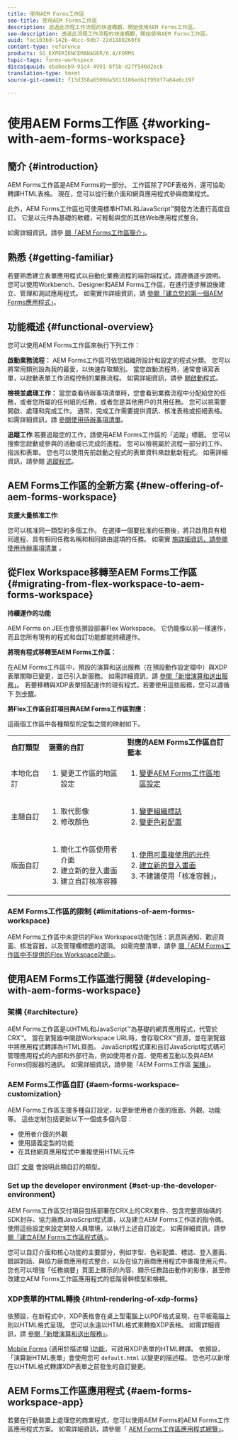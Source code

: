 ```yaml
---
title: 使用AEM Forms工作區
seo-title: 使用AEM Forms工作區
description: 透過此流程工作流程的快速概觀，開始使用AEM Forms工作區。
seo-description: 透過此流程工作流程的快速概觀，開始使用AEM Forms工作區。
uuid: fac103bd-142b-46cc-9db7-22d1880260f8
content-type: reference
products: SG_EXPERIENCEMANAGER/6.4/FORMS
topic-tags: forms-workspace
discoiquuid: ebabecb9-91c4-4991-8f5b-d27f940d2ecb
translation-type: tm+mt
source-git-commit: f13d358a6508da5813186ed61f959f7a84e6c19f

---
```



# 使用AEM Forms工作區 {#working-with-aem-forms-workspace}

## 簡介 {#introduction}

AEM Forms工作區是AEM Forms的一部分。 工作區除了PDF表格外，還可協助轉譯HTML表格。 現在，您可以從行動介面和網頁應用程式參與商業程式。

此外，AEM Forms工作區也可使用標準HTML和JavaScript™開發方法進行高度自訂。 它是以元件為基礎的軟體，可輕鬆與您的其他Web應用程式整合。

如需詳細資訊，請參 [閱「AEM Forms工作區簡介」](/help/forms/using/introduction-html-workspace.md)。

## 熟悉 {#getting-familiar}

若要熟悉建立表單應用程式以自動化業務流程的端對端程式，請遵循逐步說明。 您可以使用Workbench、Designer和AEM Forms工作區，在進行逐步解說後建立、管理和測試應用程式。 如需實作詳細資訊，請 [參閱「建立您的第一個AEM Forms應用程式」](https://help.adobe.com/en_US/livecycle/11.0/CreateFirstApp/index.html)。

## 功能概述 {#functional-overview}

您可以使用AEM Forms工作區來執行下列工作：

**啟動業務流程：** AEM Forms工作區可依您組織所設計和設定的程式分類。 您可以將常用類別設為我的最愛，以快速存取類別。 當您啟動流程時，通常會填寫表單，以啟動表單工作流程控制的業務流程。 如需詳細資訊，請參 [閱啟動程式](/help/forms/using/starting-processes.md)。

**檢視並處理工作：** 當您查看待辦事項清單時，您會看到業務流程中分配給您的任務，或者您所屬的任何組的任務，或者您是其他用戶的共用任務。 您可以視需要開啟、處理和完成工作。 通常，完成工作需要提供資訊、核准表格或拒絕表格。 如需詳細資訊，請 [參閱使用待辦事項清單](/help/forms/using/todo-lists.md)。

**追蹤工作**:若要追蹤您的工作，請使用AEM Forms工作區的「追蹤」標籤。 您可以搜索您啟動或參與的活動或已完成的進程。 您可以檢視屬於流程一部分的工作、指派和表單。 您也可以使用先前啟動之程式的表單資料來啟動新程式。 如需詳細資訊，請參閱 [追蹤程式](/help/forms/using/tracking-processes.md)。

## AEM Forms工作區的全新方案 {#new-offering-of-aem-forms-workspace}

**支援大量核准工作**:

您可以核准同一類型的多個工作。 在選擇一個要批准的任務後，將只啟用具有相同進程、具有相同任務名稱和相同路由選項的任務。 如需實 [施詳細資訊，請參閱使用待辦事項清單](/help/forms/using/todo-lists.md) 。

## 從Flex Workspace移轉至AEM Forms工作區 {#migrating-from-flex-workspace-to-aem-forms-workspace}

**持續運作的功能**

AEM Forms on JEE也會依預設部署Flex Workspace。 它仍能像以前一樣運作，而且您所有現有的程式和自訂功能都能持續運作。

**將現有程式移轉至AEM Forms工作區：**

在AEM Forms工作區中，預設的演算和送出服務（在預設動作設定檔中）與XDP表單關聯已變更，並已引入新服務。 如需詳細資訊，請 [參閱「新增演算和送出服務」](/help/forms/using/new-render-submit-service.md)。 若要移轉與XDP表單搭配運作的現有程式，若要使用這些服務，您可以遵循下 [列步驟](/help/forms/using/new-render-submit-service.md#main-pars-faq)。

**將Flex工作區自訂項目與AEM Forms工作區對應：**

這兩個工作區中各種類型的定製之間的映射如下。

<table> 
 <tbody>
  <tr>
   <td><strong>自訂類型 </strong></td> 
   <td><strong>涵蓋的自訂 </strong></td> 
   <td><strong>對應的AEM Forms工作區自訂藍本</strong></td> 
  </tr>
  <tr>
   <td>本地化自訂</td> 
   <td>
    <ol> 
     <li>變更工作區的地區設定</li> 
    </ol> </td> 
   <td>
    <ol> 
     <li><a href="/help/forms/using/changing-locale-user-interface.md">變更AEM Forms工作區地區設定</a></li> 
    </ol> </td> 
  </tr>
  <tr>
   <td>主題自訂</td> 
   <td>
    <ol> 
     <li>取代影像</li> 
     <li>修改顏色</li> 
    </ol> </td> 
   <td>
    <ol> 
     <li><a href="/help/forms/using/changing-organization-logo-branding.md">變更組織標誌</a> </li> 
     <li><a href="/help/forms/using/changing-color-scheme-interface.md">變更色彩配置</a></li> 
    </ol> </td> 
  </tr>
  <tr>
   <td>版面自訂</td> 
   <td>
    <ol> 
     <li>簡化工作區使用者介面<br /> </li> 
     <li>建立新的登入畫面</li> 
     <li>建立自訂核准容器</li> 
    </ol> </td> 
   <td>
    <ol> 
     <li><a href="/help/forms/using/description-reusable-components.md">使用可重複使用的元件</a></li> 
     <li><a href="/help/forms/using/creating-new-login-screen.md">建立新的登入畫面</a></li> 
     <li>不建議使用「核准容器」。</li> 
    </ol> </td> 
  </tr>
 </tbody>
</table>

### AEM Forms工作區的限制 {#limitations-of-aem-forms-workspace}

AEM Forms工作區中未提供的Flex Workspace功能包括：訊息與通知、歡迎頁面、核准容器，以及管理欄標題的選項。 如需完整清單，請參 [閱「AEM Forms工作區中不提供的Flex Workspace功能」](/help/forms/using/features-flex-workspace-available-html.md)。

## 使用AEM Forms工作區進行開發 {#developing-with-aem-forms-workspace}

### 架構 {#architecture}

AEM Forms工作區是以HTML和JavaScript™為基礎的網頁應用程式，代管於CRX™。 當在瀏覽器中開啟Workspace URL時，會存取CRX™資源，並在瀏覽器中將應用程式轉譯為HTML頁面。 JavaScript程式庫和自訂JavaScript程式碼可管理應用程式的內部和外部行為，例如使用者介面、使用者互動以及與AEM Forms伺服器的通訊。 如需詳細資訊，請參閱「AEM Forms工作區 [架構](/help/forms/using/html-workspace-architecture.md)」。

### AEM Forms工作區自訂 {#aem-forms-workspace-customization}

AEM Forms工作區支援多種自訂設定，以更新使用者介面的版面、外觀、功能等。 這些定制包括更新以下一個或多個內容：

* 使用者介面的外觀
* 使用語義定製的功能
* 在其他網頁應用程式中重複使用HTML元件

自訂 [文章](/help/forms/using/introduction-customizing-html-workspace.md#main-pars-heading-0) 會說明此類自訂的類型。

### Set up the developer environment {#set-up-the-developer-environment}

AEM Forms工作區交付項目包括部署在CRX上的CRX套件、包含完整原始碼的SDK封存、協力廠商JavaScript程式庫，以及建立AEM Forms工作區的指令碼。 使用這些設定來設定開發人員環境，以執行上述自訂設定。 如需詳細資訊，請參 [閱「建立AEM Forms工作區程式碼](/help/forms/using/introduction-customizing-html-workspace.md#main-pars-heading-3)」。

您可以自訂介面和核心功能的主要部分，例如字型、色彩配置、標誌、登入畫面、錯誤對話、與協力廠商應用程式整合，以及在協力廠商應用程式中重複使用元件。 您也可以增強「任務摘要」頁面上顯示的內容、顯示任務路由動作的影像，甚至修改建立AEM Forms工作區應用程式的低階骨幹模型和檢視。

### XDP表單的HTML轉換 {#html-rendering-of-xdp-forms}

依預設，在新程式中，XDP表格會在桌上型電腦上以PDF格式呈現，在平板電腦上則以HTML格式呈現。 您可以永遠以HTML格式來轉換XDP表格。 如需詳細資訊，請 [參閱「新增演算和送出服務」](/help/forms/using/new-render-submit-service.md)。

[Mobile Forms](https://helpx.adobe.com/livecycle/help/mobile-forms/introduction.html) (適用於描述檔 [)功能](https://helpx.adobe.com/livecycle/help/mobile-forms/creating-profile.html)，可啟用XDP表單的HTML轉譯。 依預設，「演算新HTML表單」會使用您可 `default.html` 以變更的描述檔。 您也可以新增在以HTML格式轉譯XDP表單之前發生的自訂變更。

## AEM Forms工作區應用程式 {#aem-forms-workspace-app}

若要在行動裝置上處理您的商業程式，您可以使用AEM Forms的AEM Forms工作區應用程式方案。 如需詳細資訊，請參閱「 [AEM Forms工作區應用程式總覽」](https://helpx.adobe.com/livecycle/help/mobile-workspace/mobile-workspace-overview.html)。
